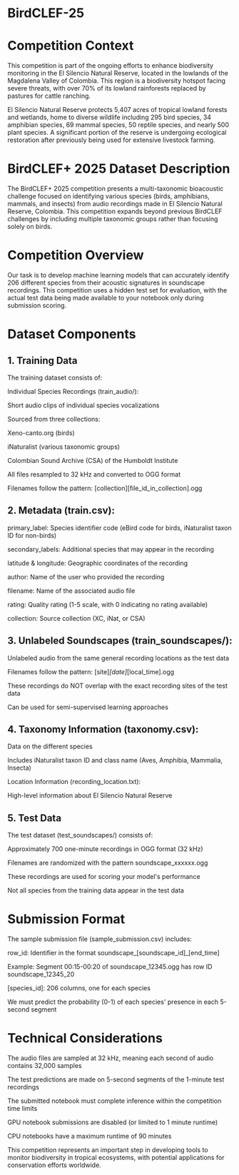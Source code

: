 # BirdCLEF-25
# Competition Context

This competition is part of the ongoing efforts to enhance biodiversity monitoring in the El Silencio Natural Reserve, located in the lowlands of the Magdalena Valley of Colombia. This region is a biodiversity hotspot facing severe threats, with over 70% of its lowland rainforests replaced by pastures for cattle ranching.

El Silencio Natural Reserve protects 5,407 acres of tropical lowland forests and wetlands, home to diverse wildlife including 295 bird species, 34 amphibian species, 69 mammal species, 50 reptile species, and nearly 500 plant species. A significant portion of the reserve is undergoing ecological restoration after previously being used for extensive livestock farming.

# BirdCLEF+ 2025 Dataset Description
The BirdCLEF+ 2025 competition presents a multi-taxonomic bioacoustic challenge focused on identifying various species (birds, amphibians, mammals, and insects) from audio recordings made in El Silencio Natural Reserve, Colombia. This competition expands beyond previous BirdCLEF challenges by including multiple taxonomic groups rather than focusing solely on birds.

# Competition Overview
Our task is to develop machine learning models that can accurately identify 206 different species from their acoustic signatures in soundscape recordings. This competition uses a hidden test set for evaluation, with the actual test data being made available to your notebook only during submission scoring.

# Dataset Components
## 1. Training Data
The training dataset consists of:

Individual Species Recordings (train_audio/):

Short audio clips of individual species vocalizations

Sourced from three collections:

Xeno-canto.org (birds)

iNaturalist (various taxonomic groups)

Colombian Sound Archive (CSA) of the Humboldt Institute

All files resampled to 32 kHz and converted to OGG format

Filenames follow the pattern: [collection][file_id_in_collection].ogg

## 2. Metadata (train.csv):

primary_label: Species identifier code (eBird code for birds, iNaturalist taxon ID for non-birds)

secondary_labels: Additional species that may appear in the recording

latitude & longitude: Geographic coordinates of the recording

author: Name of the user who provided the recording

filename: Name of the associated audio file

rating: Quality rating (1-5 scale, with 0 indicating no rating available)

collection: Source collection (XC, iNat, or CSA)

## 3. Unlabeled Soundscapes (train_soundscapes/):

Unlabeled audio from the same general recording locations as the test data

Filenames follow the pattern: [site]_[date]_[local_time].ogg

These recordings do NOT overlap with the exact recording sites of the test data

Can be used for semi-supervised learning approaches

## 4. Taxonomy Information (taxonomy.csv):

Data on the different species

Includes iNaturalist taxon ID and class name (Aves, Amphibia, Mammalia, Insecta)

Location Information (recording_location.txt):

High-level information about El Silencio Natural Reserve

## 5. Test Data
The test dataset (test_soundscapes/) consists of:

Approximately 700 one-minute recordings in OGG format (32 kHz)

Filenames are randomized with the pattern soundscape_xxxxxx.ogg

These recordings are used for scoring your model's performance

Not all species from the training data appear in the test data

# Submission Format
The sample submission file (sample_submission.csv) includes:

row_id: Identifier in the format soundscape_[soundscape_id]_[end_time]

Example: Segment 00:15-00:20 of soundscape_12345.ogg has row ID soundscape_12345_20

[species_id]: 206 columns, one for each species

We must predict the probability (0-1) of each species' presence in each 5-second segment

# Technical Considerations
The audio files are sampled at 32 kHz, meaning each second of audio contains 32,000 samples

The test predictions are made on 5-second segments of the 1-minute test recordings

The submitted notebook must complete inference within the competition time limits

GPU notebook submissions are disabled (or limited to 1 minute runtime)

CPU notebooks have a maximum runtime of 90 minutes

This competition represents an important step in developing tools to monitor biodiversity in tropical ecosystems, with potential applications for conservation efforts worldwide.
